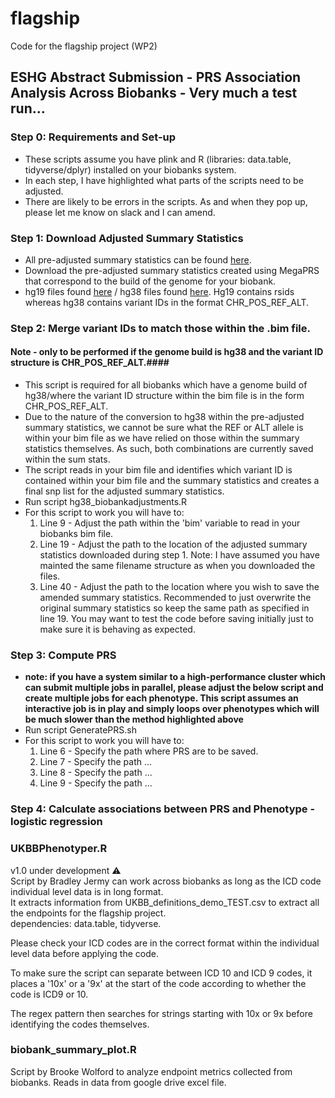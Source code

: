 # flagship
Code for the flagship project (WP2)

## ESHG Abstract Submission - PRS Association Analysis Across Biobanks - Very much a test run...

### Step 0: Requirements and Set-up
* These scripts assume you have plink and R (libraries: data.table, tidyverse/dplyr) installed on your biobanks system. 
* In each step, I have highlighted what parts of the scripts need to be adjusted.
* There are likely to be errors in the scripts. As and when they pop up, please let me know on slack and I can amend.

### Step 1: Download Adjusted Summary Statistics 
* All pre-adjusted summary statistics can be found [here](https://figshare.com/account/home#/projects/131369).
* Download the pre-adjusted summary statistics created using MegaPRS that correspond to the build of the genome for your biobank.
* hg19 files found [here](https://figshare.com/account/projects/131369/articles/19093304) / hg38 files found [here](https://figshare.com/account/projects/131369/articles/19093313). Hg19 contains rsids whereas hg38 contains variant IDs in the format CHR_POS_REF_ALT. 

### Step 2: Merge variant IDs to match those within the .bim file. 
#### Note - only to be performed if the genome build is hg38 and the variant ID structure is CHR_POS_REF_ALT.####
* This script is required for all biobanks which have a genome build of hg38/where the variant ID structure within the bim file is in the form CHR_POS_REF_ALT. 
* Due to the nature of the conversion to hg38 within the pre-adjusted summary statistics, we cannot be sure what the REF or ALT allele is within your bim file as we have relied on those within the summary statistics themselves. As such, both combinations are currently saved within the sum stats. 
* The script reads in your bim file and identifies which variant ID is contained within your bim file and the summary statistics and creates a final snp list for the adjusted summary statistics. 
* Run script hg38_biobankadjustments.R
* For this script to work you will have to:
    1. Line 9 - Adjust the path within the 'bim' variable to read in your biobanks bim file.
    2. Line 19 - Adjust the path to the location of the adjusted summary statistics downloaded during step 1. Note: I have assumed you have mainted the same filename structure as when you downloaded the files. 
    3. Line 40 - Adjust the path to the location where you wish to save the amended summary statistics. Recommended to just overwrite the original summary statistics so keep the same path as specified in line 19. You may want to test the code before saving initially just to make sure it is behaving as expected. 

### Step 3: Compute PRS
* **note: if you have a system similar to a high-performance cluster which can submit multiple jobs in parallel, please adjust the below script and create multiple jobs for each phenotype. This script assumes an interactive job is in play and simply loops over phenotypes which will be much slower than the method highlighted above**
* Run script GeneratePRS.sh
* For this script to work you will have to:
    1. Line 6 - Specify the path where PRS are to be saved.
    2. Line 7 - Specify the path ...
    3. Line 8 - Specify the path ...
    4. Line 9 - Specify the path ... 

### Step 4: Calculate associations between PRS and Phenotype - logistic regression

### UKBBPhenotyper.R
v1.0 under development :warning:  
Script by Bradley Jermy can work across biobanks as long as the ICD code individual level data is in long format.  
It extracts information from UKBB_definitions_demo_TEST.csv to extract all the endpoints for the flagship project.  
dependencies: data.table, tidyverse. 

Please check your ICD codes are in the correct format within the individual level data before applying the code. 

To make sure the script can separate between ICD 10 and ICD 9 codes, it places a '10x' or a '9x' at the start of the code according to whether the code is ICD9 or 10. 

The regex pattern then searches for strings starting with 10x or 9x before identifying the codes themselves. 

### biobank_summary_plot.R
Script by Brooke Wolford to analyze endpoint metrics collected from biobanks. 
Reads in data from google drive excel file. 
